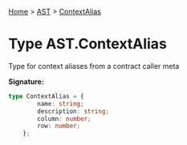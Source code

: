 [Home](../../../index.md) &gt; [AST](../../ast.md) &gt; [ContextAlias](./contextalias.md)

# Type AST.ContextAlias

Type for context aliases from a contract caller meta

<b>Signature:</b>

```typescript
type ContextAlias = {
        name: string;
        description: string;
        column: number;
        row: number;
    };
```
